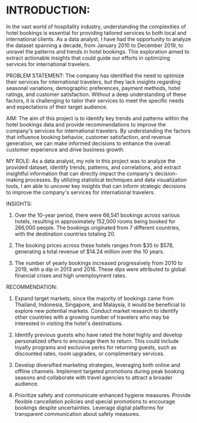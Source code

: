 # INTRODUCTION:
In the vast world of hospitality industry, understanding the complexities of hotel bookings is essential for providing tailored services to both local and international clients. As a data analyst, I have had the opportunity to analyze the dataset spanning a decade, from January 2010 to December 2019, to unravel the patterns and trends in hotel bookings. This exploration aimed to extract actionable insights that could guide our efforts in optimizing services for international travelers.

PROBLEM STATEMENT:
The company has identified the need to optimize their services for international travelers, but they lack insights regarding seasonal variations, demographic preferences, payment methods, hotel ratings, and customer satisfaction. Without a deep understanding of these factors, it is challenging to tailor their services to meet the specific needs and expectations of their target audience.

AIM:
The aim of this project is to identify key trends and patterns within the hotel bookings data and provide recommendations to improve the company's services for international travelers. By understanding the factors that influence booking behavior, customer satisfaction, and revenue generation, we can make informed decisions to enhance the overall customer experience and drive business growth.

MY ROLE:
As a data analyst, my role in this project was to analyze the provided dataset, identify trends, patterns, and correlations, and extract insightful information that can directly impact the company's decision-making processes. By utilizing statistical techniques and data visualization tools, I am able to uncover key insights that can inform strategic decisions to improve the company's services for international travelers.

INSIGHTS:
1) Over the 10-year period, there were 66,541 bookings across various hotels, resulting in approximately 152,000 rooms being booked for 266,000 people. The bookings originated from 7 different countries, with the destination countries totaling 20.

2) The booking prices across these hotels ranges from $35 to $578, generating a total revenue of $14.24 million over the 10 years.

3) The number of yearly bookings increased progressively from 2010 to 2019, with a dip in 2013 and 2016. These dips were attributed to global financial crises and high unemployment rates.

RECOMMENDATION:
1) Expand target markets, since the majority of bookings came from Thailand, Indonesia, Singapore, and Malaysia, it would be beneficial to explore new potential markets. Conduct market research to identify other countries with a growing number of travelers who may be interested in visiting the hotel's destinations.
  
2) Identify previous guests who have rated the hotel highly and develop personalized offers to encourage them to return. This could include loyalty programs and exclusive perks for returning guests, such as discounted rates, room upgrades, or complimentary services.
   
3) Develop diversified marketing strategies, leveraging both online and offline channels. Implement targeted promotions during peak booking seasons and collaborate with travel agencies to attract a broader audience.
   
4) Prioritize safety and communicate enhanced hygiene measures. Provide flexible cancellation policies and special promotions to encourage bookings despite uncertainties. Leverage digital platforms for transparent communication about safety measures.
